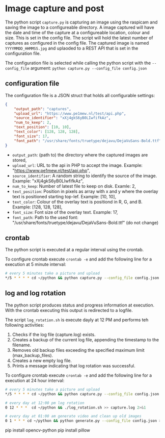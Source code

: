 # Image capture and post
The python script `capture.py` is capturing an image using the raspicam and saving the image to a configureable directory. 
A image captured will have the date and time of the capture at a configureable location, colour and size. 
This is set in the config file. 
The script will hold the latest number of captures as configured in the config file. 
The captured image is named `YYYYMMDD_HHMMSS.jpg` and uplaoded to a REST API that is set in the configuration file. 

The configuration file is selected while calling the python script with the `--config_file` argument:
 `python capture.py --config_file config.json`

## configuration file
The configuration file is a JSON struct that holds all configurable settings: 
```json
{
    "output_path": "captures",
    "upload_url": "https://www.pe1mew.nl/test/api.php",
    "source_identifier": "xXj4gkS6yB0LIwfifkAz",
    "num_to_keep": 2,
    "text_position": [10, 10],
    "text_color": [128, 128, 128],
    "font_size": 17,
    "font_path": "/usr/share/fonts/truetype/dejavu/DejaVuSans-Bold.ttf"
}
```

 - `output_path`: (path to) the directory where the captured images are stored,
 - `upload_url`: URL to the api in PHP to accept the image. Example: "https://www.pe1mew.nl/test/api.php",
 - `source_identifier`: A random string to identify the source of the image. Example: "xXj4gkS6yB0LIwfifkAz",
 - `num_to_keep`: Number of latest file to keep on disk. Examle: 2,
 - `text_position`: Position in pixels as array with x and y where the overlay text is positioned starting top-lef. Example: [10, 10],
 - `text_color`: Colour of the overlay text is positiond in R, G, and B. Example: [128, 128, 128],
 - `font_size`: Font size of the overlay text. Example: 17,
 - `font_path`: Path to the used font: "/usr/share/fonts/truetype/dejavu/DejaVuSans-Bold.ttf" (do not change) 

## crontab
The python script is executed at a regular interval using the crontab. 

To configure crontab execute `crontab -e` and add the following line for a execution at 5 minute interval: 
```bash
# every 5 minutes take a picture and upload
*/5 * * * * cd ~/python && python capture.py --config_file config.json >> capture.log 2>&1
```

## log and log rotation 
The python script produces status and progress information at execution. With the crontab executing this output is redirected to
a logfile. 

The script `log_rotation.sh` is execute dayly at 12 PM and performs teh following activities:

 1. Checks if the log file (capture.log) exists.
 2. Creates a backup of the current log file, appending the timestamp to the filename.
 3. Removes old backup files exceeding the specified maximum limit (max_backup_files).
 4. Creates a new empty log file.
 5. Prints a message indicating that log rotation was successful.

To configure crontab execute `crontab -e` and add the following line for a execution at 24 hour interval:
```bash
# every 5 minutes take a picture and upload
*/5 * * * * cd ~/python && python capture.py --config_file config.json >> capture.log 2>&1

# every day at 12:00 pm log rotation
0 12 * * *  cd ~/python && ./log_rotation.sh >> capture.log 2>&1

# every day at 01:00 am generate video and clean up old images
0 1 * * * cd ~/python && python generate.py --config_file config.json >> capture.log 2>&1

```





pip install opencv-python
pip install pillow
